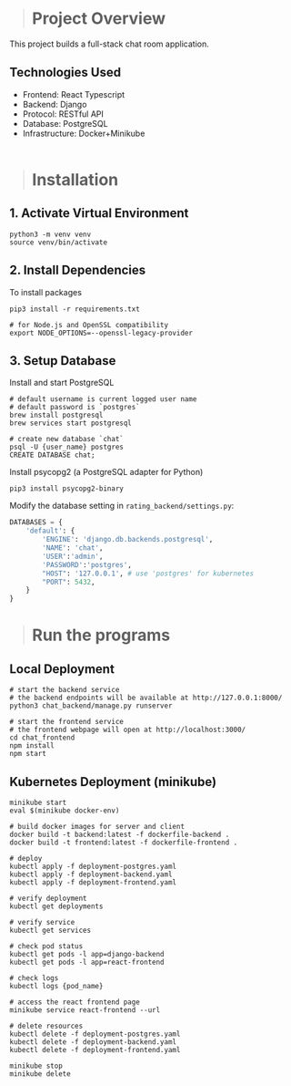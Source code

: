 > # Project Overview
This project builds a full-stack chat room application. 
## Technologies Used
- Frontend: React Typescript
- Backend: Django
- Protocol: RESTful API
- Database: PostgreSQL
- Infrastructure: Docker+Minikube
<br><br>

> # Installation
## 1. Activate Virtual Environment
```shell
python3 -m venv venv
source venv/bin/activate
```

## 2. Install Dependencies

To install packages
```shell
pip3 install -r requirements.txt 

# for Node.js and OpenSSL compatibility
export NODE_OPTIONS=--openssl-legacy-provider
```


## 3. Setup Database

Install and start PostgreSQL
```shell
# default username is current logged user name
# default password is `postgres`
brew install postgresql
brew services start postgresql

# create new database `chat`
psql -U {user_name} postgres
CREATE DATABASE chat;
```

Install psycopg2 (a PostgreSQL adapter for Python)
```shell
pip3 install psycopg2-binary
```

Modify the database setting in `rating_backend/settings.py`:
```python
DATABASES = {
    'default': {
        'ENGINE': 'django.db.backends.postgresql',
        'NAME': 'chat',
        'USER':'admin',
        'PASSWORD':'postgres',
        "HOST": '127.0.0.1', # use 'postgres' for kubernetes
        "PORT": 5432,
    }
}
```

> # Run the programs
## Local Deployment
```shell
# start the backend service
# the backend endpoints will be available at http://127.0.0.1:8000/
python3 chat_backend/manage.py runserver

# start the frontend service
# the frontend webpage will open at http://localhost:3000/
cd chat_frontend
npm install
npm start
```

## Kubernetes Deployment (minikube)
```shell
minikube start
eval $(minikube docker-env)

# build docker images for server and client
docker build -t backend:latest -f dockerfile-backend .
docker build -t frontend:latest -f dockerfile-frontend .

# deploy 
kubectl apply -f deployment-postgres.yaml
kubectl apply -f deployment-backend.yaml
kubectl apply -f deployment-frontend.yaml

# verify deployment
kubectl get deployments

# verify service
kubectl get services

# check pod status
kubectl get pods -l app=django-backend
kubectl get pods -l app=react-frontend

# check logs
kubectl logs {pod_name}

# access the react frontend page
minikube service react-frontend --url

# delete resources
kubectl delete -f deployment-postgres.yaml
kubectl delete -f deployment-backend.yaml
kubectl delete -f deployment-frontend.yaml

minikube stop
minikube delete
```